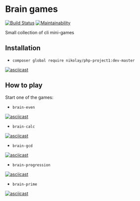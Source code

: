 # Brain games

[![Build Status](https://travis-ci.org/reymezis/php-project-lvl1.svg?branch=master)](https://travis-ci.org/reymezis/php-project-lvl1)
[![Maintainability](https://api.codeclimate.com/v1/badges/16ba28fbe4179f7425ec/maintainability)](https://codeclimate.com/github/reymezis/php-project-lvl1/maintainability)

Small collection of cli mini-games 

## Installation
- `composer global require nikolay/php-project1:dev-master`

[![asciicast](https://asciinema.org/a/iQVNLMrdAFiRV30pqRToRbj9U.svg)](https://asciinema.org/a/iQVNLMrdAFiRV30pqRToRbj9U)

## How to play
Start one of the games:
 - `brain-even`
 
[![asciicast](https://asciinema.org/a/41IYAnvoaF1C6aMfgXqEfd7VA.svg)](https://asciinema.org/a/41IYAnvoaF1C6aMfgXqEfd7VA)

- `brain-calc`

[![asciicast](https://asciinema.org/a/uqilYnITZuD4snOuT9W5caJpR.svg)](https://asciinema.org/a/uqilYnITZuD4snOuT9W5caJpR)

- `brain-gcd`

[![asciicast](https://asciinema.org/a/caub3yZjCzXoqcSBSJRLmOmR0.svg)](https://asciinema.org/a/caub3yZjCzXoqcSBSJRLmOmR0)

- `brain-progression`

[![asciicast](https://asciinema.org/a/rhVeFWPa7oKVrguCh5ZdkmsDV.svg)](https://asciinema.org/a/rhVeFWPa7oKVrguCh5ZdkmsDV)

- `brain-prime`

[![asciicast](https://asciinema.org/a/uKsNvyypGMzSrdsa0eHAMYXj6.svg)](https://asciinema.org/a/uKsNvyypGMzSrdsa0eHAMYXj6)
